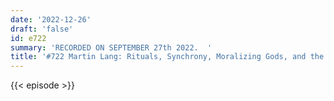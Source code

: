 ```yaml
---
date: '2022-12-26'
draft: 'false'
id: e722
summary: 'RECORDED ON SEPTEMBER 27th 2022.  '
title: '#722 Martin Lang: Rituals, Synchrony, Moralizing Gods, and the Study of Religion'
---
```

{{< episode >}}
